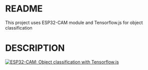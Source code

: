# README #

This project uses ESP32-CAM module and Tensorflow.js for object classification 

# DESCRIPTION #

[![ESP32-CAM: Object classification with Tensorflow.js](http://img.youtube.com/vi/dZrCx_RIdMI/0.jpg)](https://www.youtube.com/watch?v=dZrCx_RIdMI "ESP32-CAM: Object classification with Tensorflow.js")
